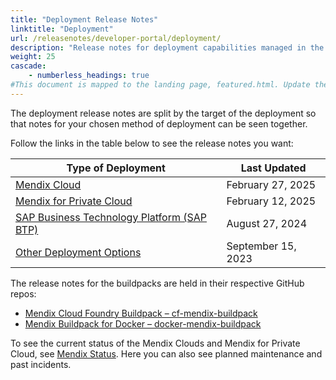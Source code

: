```yaml
---
title: "Deployment Release Notes"
linktitle: "Deployment"
url: /releasenotes/developer-portal/deployment/
description: "Release notes for deployment capabilities managed in the Mendix Developer Portal"
weight: 25
cascade:
    - numberless_headings: true
#This document is mapped to the landing page, featured.html. Update the link there if renaming or moving the doc file.
---
```


The deployment release notes are split by the target of the deployment so that notes for your chosen method of deployment can be seen together.

Follow the links in the table below to see the release notes you want:

| Type of Deployment | Last Updated |
| --- | --- |
| [Mendix Cloud](/releasenotes/developer-portal/mendix-cloud/) | February 27, 2025 |
| [Mendix for Private Cloud](/releasenotes/developer-portal/mendix-for-private-cloud/) | February 12, 2025 |
| [SAP Business Technology Platform (SAP BTP)](/releasenotes/developer-portal/sap-cloud-platform/) | August 27, 2024 |
| [Other Deployment Options](/releasenotes/developer-portal/on-premises/) | September 15, 2023 |

The release notes for the buildpacks are held in their respective GitHub repos:

* [Mendix Cloud Foundry Buildpack – cf-mendix-buildpack](https://github.com/mendix/cf-mendix-buildpack/releases)
* [Mendix Buildpack for Docker – docker-mendix-buildpack](https://github.com/mendix/docker-mendix-buildpack/releases)

To see the current status of the Mendix Clouds and Mendix for Private Cloud, see [Mendix Status](https://status.mendix.com/). Here you can also see planned maintenance and past incidents.
